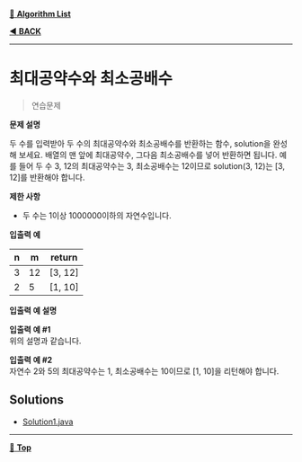 [:file_folder: **Algorithm List**](https://github.com/dlalstj0213/Study.Algorithm_Java)

[:arrow_backward: **BACK**](../)

---

# 최대공약수와 최소공배수

> 연습문제

**문제 설명**

두 수를 입력받아 두 수의 최대공약수와 최소공배수를 반환하는 함수, solution을 완성해 보세요. 배열의 맨 앞에 최대공약수, 그다음 최소공배수를 넣어 반환하면 됩니다. 예를 들어 두 수 3, 12의 최대공약수는 3, 최소공배수는 12이므로 solution(3, 12)는 [3, 12]를 반환해야 합니다.

**제한 사항**

- 두 수는 1이상 1000000이하의 자연수입니다.

**입출력 예**

|n|m|return|
|---|---|---|
|3|12|[3, 12]|
|2|5|[1, 10]|

**입출력 예 설명**

**입출력 예 #1**  
위의 설명과 같습니다.

**입출력 예 #2**  
자연수 2와 5의 최대공약수는 1, 최소공배수는 10이므로 [1, 10]을 리턴해야 합니다.

## Solutions

- [Solution1.java](./Solution1.java)

---

[:arrow_up_small: **Top**](#)